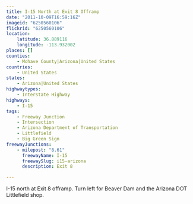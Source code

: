 ```yaml
---
title: I-15 North at Exit 8 Offramp
date: "2011-10-09T16:59:16Z"
imageid: "6250560106"
flickrid: "6250560106"
location:
    latitude: 36.889116
    longitude: -113.932002
places: []
counties:
    - Mohave County|Arizona|United States
countries:
    - United States
states:
    - Arizona|United States
highwaytypes:
    - Interstate Highway
highways:
    - I-15
tags:
    - Freeway Junction
    - Intersection
    - Arizona Department of Transportation
    - Littlefield
    - Big Green Sign
freewayJunctions:
    - milepost: "8.61"
      freewayName: I-15
      freewaySlug: i15-arizona
      description: Exit 8

---
```

I-15 north at Exit 8 offramp.  Turn left for Beaver Dam and the Arizona DOT Littlefield shop.